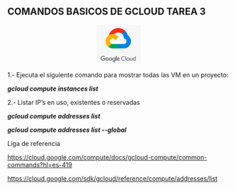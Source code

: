 

## COMANDOS BASICOS DE GCLOUD TAREA 3 ##

<p align ="center">
<img src="img/GCP.PNG" width="100">
</p>

1.- Ejecuta el siguiente comando para mostrar todas las VM en un proyecto:

***gcloud compute instances list***

2.- Listar IP’s en uso, existentes o reservadas

***gcloud compute addresses list***

***gcloud compute addresses list --global***

Liga de referencia

https://cloud.google.com/compute/docs/gcloud-compute/common-commands?hl=es-419


https://cloud.google.com/sdk/gcloud/reference/compute/addresses/list
